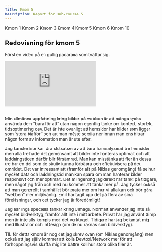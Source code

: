 ```yaml
---
Title: Kmom 5
Description: Report for sub-course 5
---
```


<div class="wrapper">
    <div class="aside-left">
        <a href="../report/kmom01">Kmom 1</a>
        <a href="../report/kmom02">Kmom 2</a>
        <a href="../report/kmom03">Kmom 3</a>
        <a href="../report/kmom04">Kmom 4</a>
        <a href="../report/kmom05">Kmom 5</a>
        <a href="../report/kmom06">Kmom 6</a>
        <a href="../report/kmom10">Kmom 10</a>
    </div>
    <div class=kmom-content>
        <h2>Redovisning för kmom 5</h2>
        <p>Först en video på en gullig pacarana som tvättar sig.</p>
        <div class="embed-container">
            <iframe title="Video med gullig pacarana" src="https://www.youtube.com/embed/ckg3DDsDWWA" frameborder="0" allowfullscreen></iframe>
        </div>
        <br>
        <p>Min allmänna uppfattning kring bilder på webben är att många tycks använda dem ”bara för att” utan någon egentlig tanke om kontext, storlek, tidsoptimering osv. Det är inte ovanligt att hemsidor har bilder som ligger som ”stora blaffor” och att man måste scrolla ner innan man ens hittar någon form av information man är ute efter.</p>
         <p>Jag kanske inte kan dra slutsatser av att bara ha analyserat tre hemsidor men alla tre hade det gemensamt att bilder inte hanteras optimalt och att laddningstiden därför blir försämrad. Man kan misstänka att fler än dessa tre har en del som de skulle kunna förbättra och effektivisera på det området. Det var intressant att (framför allt på Niklas genomgång) få se hur mycket data och laddningstid man kan spara om man hanterar bilder responsivt och mer optimalt. Det är ingenting jag direkt har tänkt på tidigare, men något jag från och med nu kommer att tänka mer på. Jag tycker också att man generellt i samhället bör prata mer om hur vi alla kan och bör göra ”webben” mer miljövänlig. Emil har tagit upp det på flera av sina föreläsningar, och det tycker jag är föredömligt!</p>
         <p>Jag har inga speciella tankar kring Cimage. Normalt använder jag inte så mycket bildverktyg, framför allt inte i mitt arbete. Privat har jag använt Gimp men är inte alls kompis med det verktyget. Tidigare har jag bekantat mig med Illustrator och InDesign (om de nu räknas som bildverktyg).</p>
         <p>TIL för detta kmom är nog det jag skrev ovan (om Niklas genomgång) men också att jag själv kommer att kolla Devtool/Network mer för att förhoppningsvis skaffa mig lite bättre koll hur stora olika filer är.</p>
    </div>
</div>